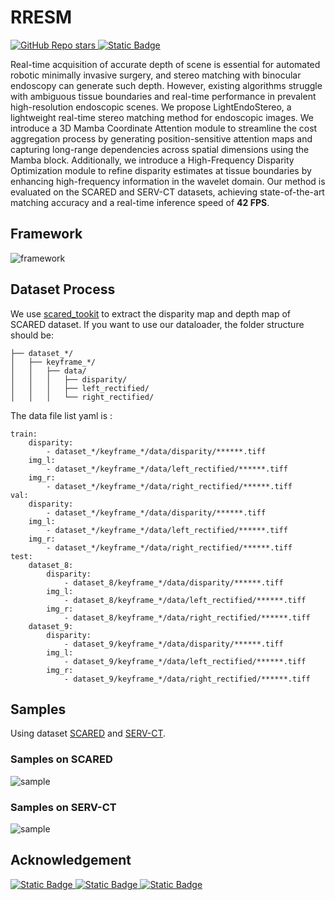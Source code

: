 # RRESM
<div>
<a href="https://github.com/Sonne-Ding/LightEndoStereo">
<img alt="GitHub Repo stars" src="https://img.shields.io/github/stars/Sonne-Ding/LightEndoStereo?style=flat&color=green">
</a>
<a href="https://arxiv.org/abs/2503.00731">
<img alt="Static Badge" src="https://img.shields.io/badge/arXiv-2503.00731-red">
</a>
</div>

Real-time acquisition of accurate depth of scene is essential for automated robotic minimally invasive surgery, and stereo matching with binocular endoscopy can generate such depth. However, existing algorithms struggle with ambiguous tissue boundaries and real-time performance in prevalent high-resolution endoscopic scenes. We propose LightEndoStereo, a lightweight real-time stereo matching method for endoscopic images. We introduce a 3D Mamba Coordinate Attention module to streamline the cost aggregation process by generating position-sensitive attention maps and capturing long-range dependencies across spatial dimensions using the Mamba block. Additionally, we introduce a High-Frequency Disparity Optimization module to refine disparity estimates at tissue boundaries by enhancing high-frequency information in the wavelet domain. Our method is evaluated on the SCARED and SERV-CT datasets, achieving state-of-the-art matching accuracy and a real-time inference speed of __42 FPS__.

## Framework
![framework](./assets/framework.png)

## Dataset Process
We use [scared_tookit](https://github.com/dimitrisPs/scared_toolkit) to extract the disparity map and depth map of SCARED dataset.
If you want to use our dataloader, the folder structure should be:
```
├── dataset_*/
│   ├── keyframe_*/
│   │   ├── data/
│   │   │   ├── disparity/
│   │   │   ├── left_rectified/
│   │   │   └── right_rectified/
```
The data file list yaml is :
```
train:
    disparity:
        - dataset_*/keyframe_*/data/disparity/******.tiff
    img_l:
        - dataset_*/keyframe_*/data/left_rectified/******.tiff
    img_r:
        - dataset_*/keyframe_*/data/right_rectified/******.tiff
val:
    disparity:
        - dataset_*/keyframe_*/data/disparity/******.tiff
    img_l:
        - dataset_*/keyframe_*/data/left_rectified/******.tiff
    img_r:
        - dataset_*/keyframe_*/data/right_rectified/******.tiff
test:
    dataset_8:
        disparity:
            - dataset_8/keyframe_*/data/disparity/******.tiff
        img_l:
            - dataset_8/keyframe_*/data/left_rectified/******.tiff
        img_r:
            - dataset_8/keyframe_*/data/right_rectified/******.tiff
    dataset_9:
        disparity:
            - dataset_9/keyframe_*/data/disparity/******.tiff
        img_l:
            - dataset_9/keyframe_*/data/left_rectified/******.tiff
        img_r:
            - dataset_9/keyframe_*/data/right_rectified/******.tiff

```


## Samples
Using dataset [SCARED](https://endovissub2019-scared.grand-challenge.org) and [SERV-CT](https://www.ucl.ac.uk/interventional-surgical-sciences/weiss-open-research/weiss-open-data-server/serv-ct).
### Samples on SCARED
![sample](./assets/sample1.png)

<!-- <embed src="./assets/videos/LightEndoStereo_demo.mp4" /> -->
<object data="./assets/videos/LightEndoStereo_demo.mp4"></object>

### Samples on SERV-CT
![sample](./assets/sample2.png)

## Acknowledgement
<div>
<a href="https://github.com/XiandaGuo/OpenStereo">
<img alt="Static Badge" src="https://img.shields.io/badge/OpenStereo-XiandaGuo-green">
</a>
<a href="https://github.com/xy-guo/GwcNet">
<img alt="Static Badge" src="https://img.shields.io/badge/GwcNet-xy--guo-green">
</a>
<a href="https://github.com/dimitrisPs/scared_toolkit">
<img alt="Static Badge" src="https://img.shields.io/badge/scared_toolkit-dimitrisPs-green">
</a>

</div>
